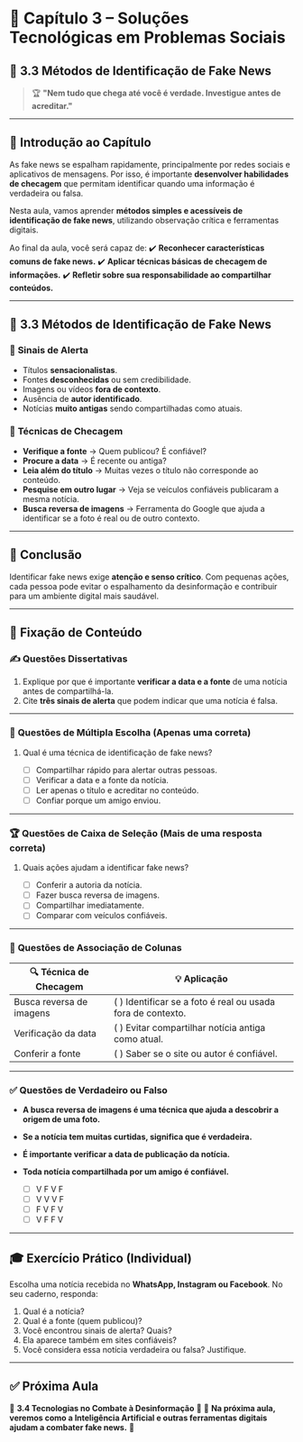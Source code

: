 # 📘 Capítulo 3 – Soluções Tecnológicas em Problemas Sociais

## 🎯 3.3 Métodos de Identificação de Fake News

> 🏆 **"Nem tudo que chega até você é verdade. Investigue antes de acreditar."**

---

## 📝 **Introdução ao Capítulo**

As fake news se espalham rapidamente, principalmente por redes sociais e aplicativos de mensagens.
Por isso, é importante **desenvolver habilidades de checagem** que permitam identificar quando uma informação é verdadeira ou falsa.

Nesta aula, vamos aprender **métodos simples e acessíveis de identificação de fake news**, utilizando observação crítica e ferramentas digitais.

Ao final da aula, você será capaz de:
✔️ **Reconhecer características comuns de fake news.**
✔️ **Aplicar técnicas básicas de checagem de informações.**
✔️ **Refletir sobre sua responsabilidade ao compartilhar conteúdos.**

---

## 🚀 **3.3 Métodos de Identificação de Fake News**

### 📌 **Sinais de Alerta**

* Títulos **sensacionalistas**.
* Fontes **desconhecidas** ou sem credibilidade.
* Imagens ou vídeos **fora de contexto**.
* Ausência de **autor identificado**.
* Notícias **muito antigas** sendo compartilhadas como atuais.

### 📌 **Técnicas de Checagem**

* **Verifique a fonte** → Quem publicou? É confiável?
* **Procure a data** → É recente ou antiga?
* **Leia além do título** → Muitas vezes o título não corresponde ao conteúdo.
* **Pesquise em outro lugar** → Veja se veículos confiáveis publicaram a mesma notícia.
* **Busca reversa de imagens** → Ferramenta do Google que ajuda a identificar se a foto é real ou de outro contexto.

---

## 📌 **Conclusão**

Identificar fake news exige **atenção e senso crítico**.
Com pequenas ações, cada pessoa pode evitar o espalhamento da desinformação e contribuir para um ambiente digital mais saudável.

---

## 🧠 **Fixação de Conteúdo**

### ✍️ **Questões Dissertativas**

1. Explique por que é importante **verificar a data e a fonte** de uma notícia antes de compartilhá-la.
2. Cite **três sinais de alerta** que podem indicar que uma notícia é falsa.

---

### 🎯 **Questões de Múltipla Escolha (Apenas uma correta)**

1. Qual é uma técnica de identificação de fake news?

   * [ ] Compartilhar rápido para alertar outras pessoas.
   * [ ] Verificar a data e a fonte da notícia.
   * [ ] Ler apenas o título e acreditar no conteúdo.
   * [ ] Confiar porque um amigo enviou.

---

### 🏆 **Questões de Caixa de Seleção (Mais de uma resposta correta)**

1. Quais ações ajudam a identificar fake news?

   * [ ] Conferir a autoria da notícia.
   * [ ] Fazer busca reversa de imagens.
   * [ ] Compartilhar imediatamente.
   * [ ] Comparar com veículos confiáveis.

---

### 🔄 **Questões de Associação de Colunas**

| 🔍 Técnica de Checagem   | 💡 Aplicação                                                  |
| ------------------------ | ------------------------------------------------------------- |
| Busca reversa de imagens | (   ) Identificar se a foto é real ou usada fora de contexto. |
| Verificação da data      | (   ) Evitar compartilhar notícia antiga como atual.          |
| Conferir a fonte         | (   ) Saber se o site ou autor é confiável.                   |

---

### ✅ **Questões de Verdadeiro ou Falso**

* **A busca reversa de imagens é uma técnica que ajuda a descobrir a origem de uma foto.**
* **Se a notícia tem muitas curtidas, significa que é verdadeira.**
* **É importante verificar a data de publicação da notícia.**
* **Toda notícia compartilhada por um amigo é confiável.**

  * [ ] V F V F
  * [ ] V V V F
  * [ ] F V F V
  * [ ] V F F V

---

## 🎓 **Exercício Prático (Individual)**

Escolha uma notícia recebida no **WhatsApp, Instagram ou Facebook**.
No seu caderno, responda:

1. Qual é a notícia?
2. Qual é a fonte (quem publicou)?
3. Você encontrou sinais de alerta? Quais?
4. Ela aparece também em sites confiáveis?
5. Você considera essa notícia verdadeira ou falsa? Justifique.

---

## ✅ **Próxima Aula**

📍 **3.4 Tecnologias no Combate à Desinformação** 🎯
🔔 **Na próxima aula, veremos como a Inteligência Artificial e outras ferramentas digitais ajudam a combater fake news.** 🚀
